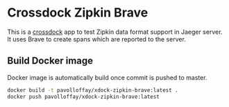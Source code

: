 # Crossdock Zipkin Brave

This is a [crossdock](https://github.com/uber/jaeger/tree/master/crossdock) app to test Zipkin data format support in Jaeger server. 
It uses Brave to create spans which are reported to the server.

## Build Docker image
Docker image is automatically build once commit is pushed to master.
```bash
docker build -t pavolloffay/xdock-zipkin-brave:latest .
docker push pavolloffay/xdock-zipkin-brave:latest
```
